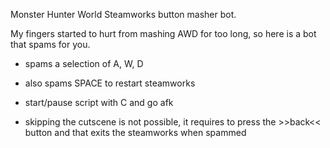 Monster Hunter World Steamworks button masher bot.

My fingers started to hurt from mashing AWD for too long, so here is a bot that spams for you.

- spams a selection of A, W, D
- also spams SPACE to restart steamworks
- start/pause script with C and go afk

- skipping the cutscene is not possible, it requires to press the >>back<< button and that exits the steamworks when spammed
